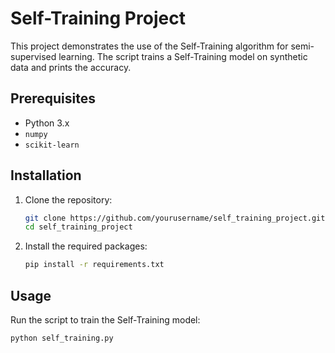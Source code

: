 # Self-Training Project

This project demonstrates the use of the Self-Training algorithm for semi-supervised learning. The script trains a Self-Training model on synthetic data and prints the accuracy.

## Prerequisites

- Python 3.x
- `numpy`
- `scikit-learn`

## Installation

1. Clone the repository:
    ```sh
    git clone https://github.com/yourusername/self_training_project.git
    cd self_training_project
    ```

2. Install the required packages:
    ```sh
    pip install -r requirements.txt
    ```

## Usage

Run the script to train the Self-Training model:
```sh
python self_training.py

